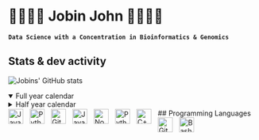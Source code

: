 # 👨‍💻🧬🔬 Jobin John 👨‍💻🧬🔬

**`Data Science with a Concentration in Bioinformatics & Genomics`**

## Stats & dev activity
![Jobins' GitHub stats](https://github-readme-stats.vercel.app/api?username=JobinJohn24&show_icons=true&theme=tokyonight)

 <tr>
    <td colspan="2" align="center">
      <details open><summary>Full year calendar</summary><img src="https://github.com/JobinJohn24/JobinJohn24/blob/main/metrics.plugin.isocalendar.fullyear.svg" alt=""></img></details>
      <details><summary>Half year calendar</summary><img src="https://github.com/JobinJohn24/JobinJohn24/blob/main/metrics.plugin.isocalendar.svg" alt=""></img></details>
      <img width="900" height="1" alt="">
    </td>
  </tr>
## Programming Languages

<img align="left" alt="Java" width="30px" style="padding-right:10px;" src="https://cdn.jsdelivr.net/gh/devicons/devicon/icons/java/java-original.svg"/>
<img align="left" alt="Python" width="30px" style="padding-right:10px;" src="https://cdn.jsdelivr.net/gh/devicons/devicon/icons/python/python-original.svg" />
<img align="left" alt="Git" width="30px" style="padding-right:10px;" src="https://cdn.jsdelivr.net/gh/devicons/devicon/icons/git/git-original.svg" />
<img align="left" alt="JavaScript" width="30px" style="padding-right:10px;" src="https://cdn.jsdelivr.net/gh/devicons/devicon/icons/javascript/javascript-plain.svg" />
<img align="left" alt="NodeJS" width="30px" style="padding-right:10px;" src="https://cdn.jsdelivr.net/gh/devicons/devicon/icons/nodejs/nodejs-original.svg" />
<img align="left" alt="Python" width="30px" style="padding-right:10px;" src="https://cdn.jsdelivr.net/gh/devicons/devicon/icons/python/python-plain.svg" />
<img align="left" alt="C++" width="30px" style="padding-right:10px;" src="https://cdn.jsdelivr.net/gh/devicons/devicon/icons/cplusplus/cplusplus-line.svg" />
<img align="left" alt="GitHub" width="30px" style="padding-right:10px;" src="https://cdn.jsdelivr.net/gh/devicons/devicon/icons/github/github-original.svg" />
<img align="left" alt="Bash" width="30px" style="padding-right:10px;" src="https://cdn.jsdelivr.net/gh/devicons/devicon/icons/bash/bash-original.svg" />
<br />


